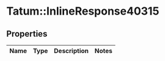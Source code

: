 # Tatum::InlineResponse40315

## Properties
Name | Type | Description | Notes
------------ | ------------- | ------------- | -------------

